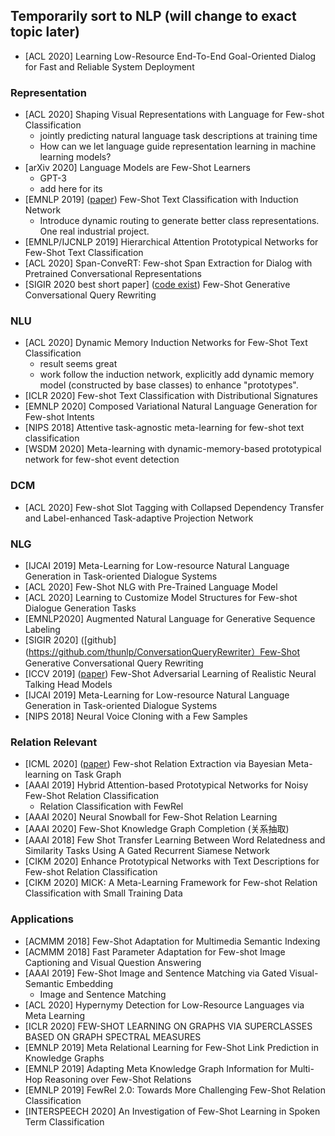 ## Temporarily sort to NLP (will change to exact topic later)

- [ACL 2020] Learning Low-Resource End-To-End Goal-Oriented Dialog for Fast and Reliable System Deployment

### Representation
- [ACL 2020] Shaping Visual Representations with Language for Few-shot Classification
    * jointly predicting natural language task descriptions at training time
    * How can we let language guide representation learning in machine learning models? 
- [arXiv 2020] Language Models are Few-Shot Learners
    * GPT-3
    * add here for its
- [EMNLP 2019] ([paper](https://arxiv.org/pdf/1902.10482.pdf)) Few-Shot Text Classification with Induction Network
    * Introduce dynamic routing to generate better class representations. One real industrial project.
- [EMNLP/IJCNLP 2019] Hierarchical Attention Prototypical Networks for Few-Shot Text Classification
- [ACL 2020] Span-ConveRT: Few-shot Span Extraction for Dialog with Pretrained Conversational Representations
- [SIGIR 2020 best short paper] ([code exist]()) Few-Shot Generative Conversational Query Rewriting

### NLU
- [ACL 2020] Dynamic Memory Induction Networks for Few-Shot Text Classification
    * result seems great
    * work follow the induction network, explicitly add dynamic memory model (constructed by base classes) to enhance "prototypes".
- [ICLR 2020] Few-shot Text Classification with Distributional Signatures
- [EMNLP 2020] Composed Variational Natural Language Generation for Few-shot Intents
- [NIPS 2018] Attentive task-agnostic meta-learning for few-shot text classification
- [WSDM 2020] Meta-learning with dynamic-memory-based prototypical network for few-shot event detection

### DCM
- [ACL 2020] Few-shot Slot Tagging with Collapsed Dependency Transfer and Label-enhanced Task-adaptive Projection Network

### NLG
- [IJCAI 2019] Meta-Learning for Low-resource Natural Language Generation in Task-oriented Dialogue Systems
- [ACL 2020] Few-Shot NLG with Pre-Trained Language Model
- [ACL 2020] Learning to Customize Model Structures for Few-shot Dialogue Generation Tasks
- [EMNLP2020] Augmented Natural Language for Generative Sequence Labeling
- [SIGIR 2020] ([github](https://github.com/thunlp/ConversationQueryRewriter）Few-Shot Generative Conversational Query Rewriting
- [ICCV 2019] ([paper](http://openaccess.thecvf.com/content_ICCV_2019/papers/Zakharov_Few-Shot_Adversarial_Learning_of_Realistic_Neural_Talking_Head_Models_ICCV_2019_paper.pdf)) Few-Shot Adversarial Learning of Realistic Neural Talking Head Models
- [IJCAI 2019] Meta-Learning for Low-resource Natural Language Generation in Task-oriented Dialogue Systems
- [NIPS 2018] Neural Voice Cloning with a Few Samples

### Relation Relevant
- [ICML 2020] ([paper](https://arxiv.org/abs/2007.02387)) Few-shot Relation Extraction via Bayesian Meta-learning on Task Graph
- [AAAI 2019] Hybrid Attention-based Prototypical Networks for Noisy Few-Shot Relation Classification
    * Relation Classification with FewRel
- [AAAI 2020] Neural Snowball for Few-Shot Relation Learning
- [AAAI 2020] Few-Shot Knowledge Graph Completion (关系抽取)
- [AAAI 2018] Few Shot Transfer Learning Between Word Relatedness and Similarity Tasks Using A Gated Recurrent Siamese Network
- [CIKM 2020] Enhance Prototypical Networks with Text Descriptions for Few-shot Relation Classification
- [CIKM 2020] MICK: A Meta-Learning Framework for Few-shot Relation Classification with Small Training Data

### Applications
- [ACMMM 2018] Few-Shot Adaptation for Multimedia Semantic Indexing
- [ACMMM 2018] Fast Parameter Adaptation for Few-shot Image Captioning and Visual Question Answering
- [AAAI 2019] Few-Shot Image and Sentence Matching via Gated Visual-Semantic Embedding
    * Image and Sentence Matching
- [ACL 2020] Hypernymy Detection for Low-Resource Languages via Meta Learning
- [ICLR 2020] FEW-SHOT LEARNING ON GRAPHS VIA SUPERCLASSES BASED ON GRAPH SPECTRAL MEASURES
- [EMNLP 2019] Meta Relational Learning for Few-Shot Link Prediction in Knowledge Graphs
- [EMNLP 2019] Adapting Meta Knowledge Graph Information for Multi-Hop Reasoning over Few-Shot Relations
- [EMNLP 2019] FewRel 2.0: Towards More Challenging Few-Shot Relation Classification
- [INTERSPEECH 2020] An Investigation of Few-Shot Learning in Spoken Term Classification

